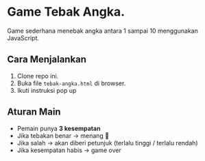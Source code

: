 # Game Tebak Angka.

Game sederhana menebak angka antara 1 sampai 10 menggunakan JavaScript.

## Cara Menjalankan
1. Clone repo ini.
2. Buka file `tebak-angka.html` di browser.
3. Ikuti instruksi pop up

## Aturan Main
- Pemain punya **3 kesempatan**
- Jika tebakan benar → menang 🎉
- Jika salah → akan diberi petunjuk (terlalu tinggi / terlalu rendah)
- Jika kesempatan habis → game over
